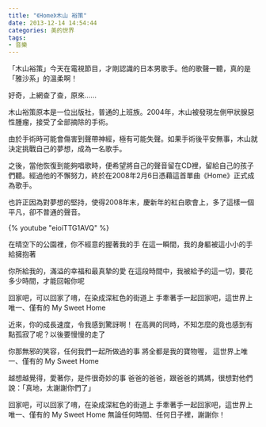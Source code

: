 ```yaml
---
title: "《Home》木山 裕策"
date: 2013-12-14 14:54:44
categories: 美的世界
tags:
- 音樂
---
```


「木山裕策」今天在電視節目，才剛認識的日本男歌手。他的歌聲一聽，真的是「雅沙系」的溫柔啊！

好奇，上網查了查，原來......
<!-- more -->

木山裕策原本是一位出版社，普通的上班族。2004年，木山被發現左側甲狀腺惡性腫瘤，接受了全部摘除的手術。

由於手術時可能會傷害到聲帶神經，極有可能失聲。如果手術後平安無事，木山就決定挑戰自己的夢想，成為一名歌手。

之後，當他恢復到能夠唱歌時，便希望將自己的聲音留在CD裡，留給自己的孩子們聽。經過他的不懈努力，終於在2008年2月6日憑藉這首單曲《Home》正式成為歌手。

也許正因為對夢想的堅持，使得2008年末，慶新年的紅白歌會上，多了這樣一個平凡，卻不普通的聲音。

{% youtube "eioiTTG1AVQ" %}

在晴空下的公園裡，你不經意的握著我的手
在這一瞬間，我的身軀被這小小的手給擁抱著

你所給我的，滿溢的幸福和最真摯的愛
在這段時間中，我被給予的這一切，要花多少時間，才能回報你呢

回家吧，可以回家了唷，在染成深紅色的街道上
手牽著手一起回家吧，這世界上唯一、僅有的 My Sweet Home

近來，你的成長速度，令我感到驚訝啊！
在高興的同時，不知怎麼的竟也感到有點孤寂了呢？以後要慢慢的走了

你那無邪的笑容，任何我們一起所做過的事
將全都是我的寶物喔， 這世界上唯一、僅有的 My Sweet Home

越想越覺得，愛著你，是件很奇妙的事
爸爸的爸爸，跟爸爸的媽媽，很想對他們說：「真地，太謝謝你們了」

回家吧，可以回家了唷，在染成深紅色的街道上
手牽著手一起回家吧，這世界上唯一、僅有的 My Sweet Home
無論任何時間、任何日子裡，謝謝你！
